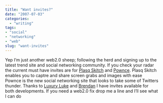 ```yaml
---
title: "Want invites?"
date: "2007-07-03"
categories: 
  - "writing"
tags:
- "social"
- "networking"
- "web"
slug: "want-invites"
---
```


Yep I’m just another web2.0 sheep; following the herd and signing up to the latest trend site and social networking community. If you check your radar the current must have invites are for [Plasq Skitch][1] and [Pownce][2]. Plasq Skitch enables you to captre and share screen grabs and images with ease Pownce is the new social networking site that looks to take some of Twitters thunder. Thanks to [Luxury Luke][3] and [Brendan][4] I have invites available for both developments. If you need a web2.0 fix drop me a line and I’ll see what I can do

[1]:	https://plasq.com/skitch
[2]:	https://pownce.com/
[3]:	https://lukedorny.com/
[4]:	https://smackfoo.com/